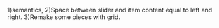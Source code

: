 1)semantics,
2)Space between slider and item content equal to left and right.
3)Remake some pieces with grid.